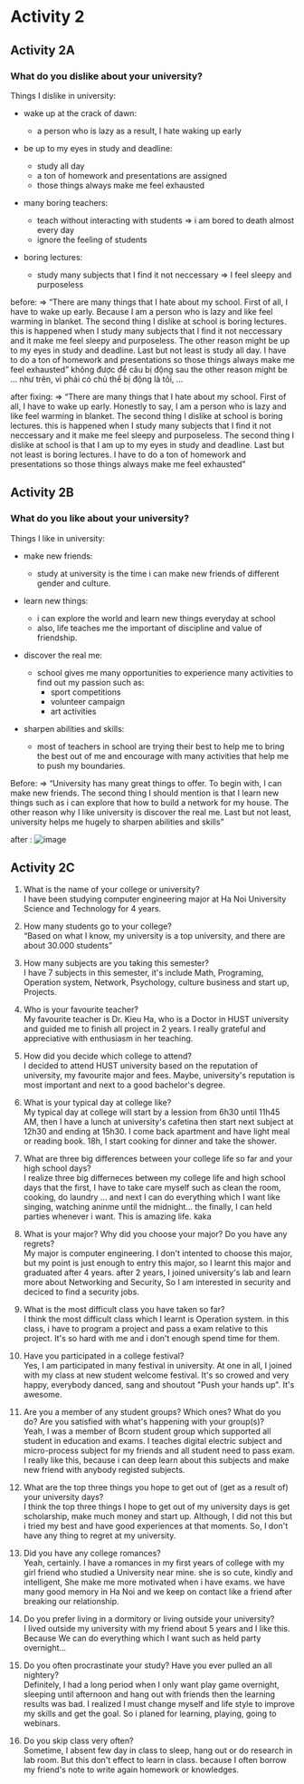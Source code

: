 # Activity 2

## Activity 2A

### What do you dislike about your university?

Things I dislike in university:
* wake up at the crack of dawn:
  * a person who is lazy as a result, I hate waking up early

* be up to my eyes in study and deadline:
  * study all day
  * a ton of homework and presentations are assigned
  * those things always make me feel exhausted

* many boring teachers:
  * teach without interacting with students => i am bored to death almost every day
  * ignore the feeling of students
 
* boring lectures:
  * study many subjects that I find it not neccessary => I feel sleepy and purposeless

before:
=> “There are many things that I hate about my school. First of all, I have to wake up early. Because I am a person who is lazy and like feel warming in blanket. The second thing I dislike at school is boring lectures. this is happened when I study many subjects that I find it not neccessary and it make me feel sleepy and purposeless. The other reason might be up to my eyes in study and deadline. Last but not least is study all day. I have to do a ton of homework and presentations so those things always make me feel exhausted”
không được để câu bị động sau the other reason might be ... như trên, vì phải có chủ thể bị động là tôi, ...

after fixing:
=> “There are many things that I hate about my school. First of all, I have to wake up early. Honestly to say, I am a person who is lazy and like feel warming in blanket. 
The second thing I dislike at school is boring lectures. this is happened when I study many subjects that I find it not neccessary and it make me feel sleepy and purposeless. 
The second thing I dislike at school is that I am up to my eyes in study and deadline. Last but not least is boring lectures. I have to do a ton of homework and presentations so those things always make me feel exhausted”

## Activity 2B

### What do you like about your university?

Things I like in university:
* make new friends:
  * study at university is the time i can make new friends of different gender and culture.

* learn new things:
  * i can explore the world and learn new things everyday at school
  * also, life teaches me the important of discipline and value of friendship.
 
* discover the real me:
  * school gives me many opportunities to experience many activities to find out my passion such as:
    * sport competitions
    * volunteer campaign
    * art activities

* sharpen abilities and skills:
  * most of teachers in school are trying their best to help me to bring the best out of me and encourage with many activities that help me to push my boundaries.

Before:
=> “University has many great things to offer. To begin with, I can make new friends. The second thing I should mention is that I learn new things such as i can explore that how to build a network for my house. The other reason why I like university is discover the real me. Last but not least, university helps me hugely to sharpen abilities and skills”

after :
![image](https://github.com/7gr4g0n338/IELTS/assets/95563870/9a156bb6-41a5-4510-b0e4-a32ac7c83a12)


## Activity 2C

1. What is the name of your college or university?<br/>
I have been studying computer engineering major at Ha Noi University Science and Technology for 4 years.

2. How many students go to your college?<br/>
“Based on what I know, my university is a top university, and there are about 30.000 students”

3. How many subjects are you taking this semester?<br/>
I have 7 subjects in this semester, it's include Math, Programing, Operation system, Network, Psychology, culture business and start up, Projects.

4. Who is your favourite teacher?<br/>
My favourite teacher is Dr. Kieu Ha, who is a Doctor in HUST university and guided me to finish all project in 2 years. I really grateful and appreciative with enthusiasm in her teaching.

5. How did you decide which college to attend?<br/>
I decided to attend HUST university based on the reputation of university, my favourite major and fees. Maybe, university's reputation is most important and next to a good bachelor's degree.

6. What is your typical day at college like?<br/>
My typical day at college will start by a lession from 6h30 until 11h45 AM, then I have a lunch at university's cafetina then start next subject at 12h30 and ending at 15h30. I come back apartment and have light meal or reading book. 18h, I start cooking for dinner and take the shower. 

7. What are three big differences between your college life so far and your high school days?<br/>
I realize three big differneces between my college life and high school days that the first, I have to take care myself such as clean the room, cooking, do laundry ... and next I can do everything which I want like singing, watching aninme until the midnight... the finally, I can held parties whenever i want. This is amazing life. kaka 

8. What is your major? Why did you choose your major? Do you have any regrets?<br/>
My major is computer engineering. I don't intented to choose this major, but my point is just enough to entry this major, so I learnt this major and graduated after 4 years. after 2 years, I joined university's lab and learn more about Networking and Security, So I am interested in security and deciced to find a security jobs. 

9. What is the most difficult class you have taken so far?<br/>
I think the most difficult class which I learnt is Operation system. in this class, i have to program a project and pass a exam relative to this project. It's so hard with me and i don't enough spend time for them.

10. Have you participated in a college festival?<br/>
Yes, I am participated in many festival in university. At one in all, I joined with my class at new student welcome festival. It's so crowed and very happy, everybody danced, sang and shoutout "Push your hands up". It's awesome.

11. Are you a member of any student groups? Which ones? What do you do? Are you satisfied with what's happening with your group(s)?<br/>
Yeah, I was a member of Bcorn student group which supported all student in education and exams. I teaches digital electric subject and micro-process subject for my friends and all student need to pass exam. I really like this, because i can deep learn about this subjects and make new friend with anybody registed subjects. 

12. What are the top three things you hope to get out of (get as a result of) your university days?<br/>
I think the top three things I hope to get out of my university days is get scholarship, make much money and start up. Although, I did not this but i tried my best and have good experiences at that moments. So, I don't have any thing to regret at my university.

13. Did you have any college romances?<br/>
Yeah, certainly. I have a romances in my first years of college with my girl friend who studied a University near mine. she is so cute, kindly and intelligent, She make me more motivated when i have exams. we have many good memory in Ha Noi and we keep on contact like a friend after breaking our relationship.

14. Do you prefer living in a dormitory or living outside your university?<br/>
I lived outside my university with my friend about 5 years and I like this. Because We can do everything which I want such as held party overnight...

15. Do you often procrastinate your study? Have you ever pulled an all nightery?<br/>
Definitely, I had a long period when I only want play game overnight, sleeping until afternoon and hang out with friends then the learning results was bad. I realized I must change myself and life style to improve my skills and get the goal. So i planed for learning, playing, going to webinars.

16. Do you skip class very often?<br/>
Sometime, I absent few day in class to sleep, hang out or do research in lab room. But this don't effect to learn in class. because I often borrow my friend's note to write again homework or knowledges. 
